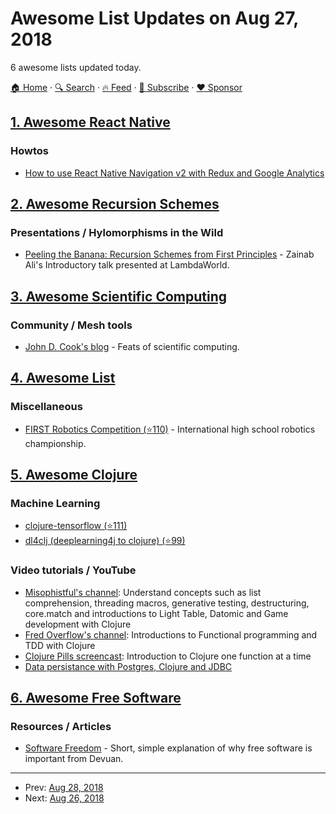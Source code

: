 # Awesome List Updates on Aug 27, 2018

6 awesome lists updated today.

[🏠 Home](/README.md) · [🔍 Search](https://www.trackawesomelist.com/search/) · [🔥 Feed](https://www.trackawesomelist.com/rss.xml) · [📮 Subscribe](https://trackawesomelist.us17.list-manage.com/subscribe?u=d2f0117aa829c83a63ec63c2f&id=36a103854c) · [❤️  Sponsor](https://github.com/sponsors/theowenyoung)



## [1. Awesome React Native](/content/jondot/awesome-react-native/README.md)

### Howtos

*   [How to use React Native Navigation v2 with Redux and Google Analytics](https://www.codingsavvy.com/2018/08/react-native-navigation-v2-with-redux.html)

## [2. Awesome Recursion Schemes](/content/passy/awesome-recursion-schemes/README.md)

### Presentations / Hylomorphisms in the Wild

*   [Peeling the Banana: Recursion Schemes from First Principles](https://www.youtube.com/watch?v=XZ9nPZbaYfE\&t=3s) - Zainab Ali's Introductory talk presented at LambdaWorld.

## [3. Awesome Scientific Computing](/content/nschloe/awesome-scientific-computing/README.md)

### Community / Mesh tools

*   [John D. Cook's blog](https://www.johndcook.com/blog/) - Feats of scientific computing.

## [4. Awesome List](/content/sindresorhus/awesome/README.md)

### Miscellaneous

*   [FIRST Robotics Competition (⭐110)](https://github.com/andrewda/awesome-frc#readme) - International high school robotics championship.

## [5. Awesome Clojure](/content/razum2um/awesome-clojure/README.md)

### Machine Learning

*   [clojure-tensorflow (⭐111)](https://github.com/kieranbrowne/clojure-tensorflow)
*   [dl4clj (deeplearning4j to clojure) (⭐99)](https://github.com/yetanalytics/dl4clj)

### Video tutorials / YouTube

*   [Misophistful's channel](https://www.youtube.com/user/Misophistful/videos): Understand concepts such as list comprehension, threading macros, generative testing, destructuring, core.match and introductions to Light Table, Datomic and Game development with Clojure
*   [Fred Overflow's channel](https://www.youtube.com/channel/UC9m7D4XKPJqTPCLSBym3BCg/search?query=Clojure): Introductions to Functional programming and TDD with Clojure
*   [Clojure Pills screencast](https://www.youtube.com/channel/UCH0CkLvbv6yEyrUnw9qujpQ/videos): Introduction to Clojure one function at a time
*   [Data persistance with Postgres, Clojure and JDBC](https://www.youtube.com/channel/UCrwwOZ4h2FQhAdTMfjyQfQA/playlists)

## [6. Awesome Free Software](/content/johnjago/awesome-free-software/README.md)

### Resources / Articles

*   [Software Freedom](https://devuan.org/os/free-software) - Short, simple explanation of why free software is important from Devuan.

---

- Prev: [Aug 28, 2018](/content/2018/08/28/README.md)
- Next: [Aug 26, 2018](/content/2018/08/26/README.md)